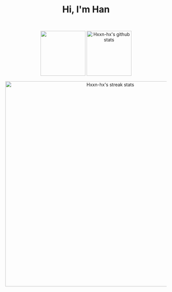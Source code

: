 <h1 align='center' >
  Hi, I'm Han
</h1>

<br/>

<p align='center'>
  <img align="center" height="140px" src="![Top Langs](https://github-readme-stats.vercel.app/api/top-langs/?username=Hxxn-hx&layout=compact&theme=radical&hide=css,scss)
/>
  </a>
  <a href="https://github.com/Hxxn-hx/">
  <img align="center" height="140px" src="https://github-readme-stats.vercel.app/api?username=Hxxn-hx&hide=issues&show_icons=true&include_all_commits=true&count_private=true&theme=react&hide_border=true&bg_color=2E3440&title_color=F85D7F&icon_color=F8D866" alt="Hxxn-hx's github stats" />
  </a><br/><br/>
  <a href="https://github.com/Hxxn-hx/">
  <img align="center" width="640px" src="https://github-readme-streak-stats.herokuapp.com/?user=Hxxn-hx&theme=react&fire=FFF&ring=F85D7F&currStreakLabel=F85D7F&sideNums=F85D7F&currStreakNum=F85D7F&sideLabels=FFF&hide_border=true&background=2E3440" alt="Hxxn-hx's streak stats"/>
  </a><br/><br/>
</p>
